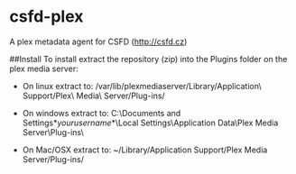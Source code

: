 csfd-plex
=========

A plex metadata agent for CSFD (http://csfd.cz)

##Install
To install extract the repository (zip) into the Plugins folder on the plex media server:

* On linux extract to:
/var/lib/plexmediaserver/Library/Application\ Support/Plex\ Media\ Server/Plug-ins/

* On windows extract to:
C:\Documents and Settings\**yourusername**\Local Settings\Application Data\Plex Media Server\Plug-ins\

* On Mac/OSX extract to:
~/Library/Application Support/Plex Media Server/Plug-ins/